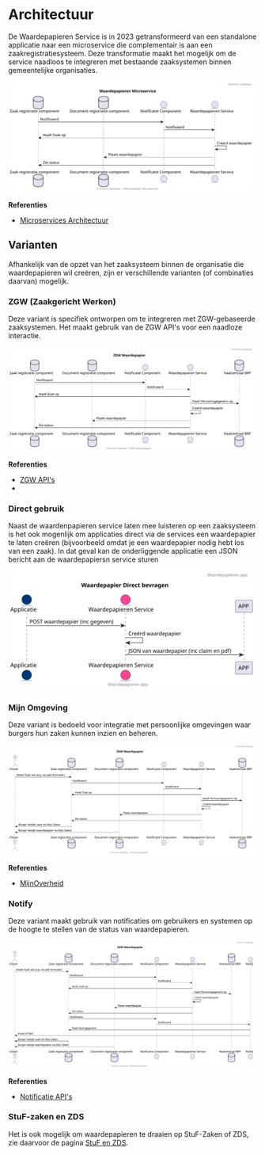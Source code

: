 # Architectuur

De Waardepapieren Service is in 2023 getransformeerd van een standalone applicatie naar een microservice die complementair is aan een zaakregistratiesysteem. Deze transformatie maakt het mogelijk om de service naadloos te integreren met bestaande zaaksystemen binnen gemeentelijke organisaties.

![Microserviced Architecture](https://raw.githubusercontent.com/CommonGateway/WaardepapierenBundle/main/docs/microservice.svg)

**Referenties**

* [Microservices Architectuur](https://www.noraonline.nl/wiki/Microservices)

## Varianten

Afhankelijk van de opzet van het zaaksysteem binnen de organisatie die waardepapieren wil creëren, zijn er verschillende varianten (of combinaties daarvan) mogelijk.

### ZGW (Zaakgericht Werken)

Deze variant is specifiek ontworpen om te integreren met ZGW-gebaseerde zaaksystemen. Het maakt gebruik van de ZGW API's voor een naadloze interactie.

![ZGW Architecture](https://raw.githubusercontent.com/CommonGateway/WaardepapierenBundle/main/docs/zgw_waardepapier_klein.svg)

**Referenties**

* [ZGW API's](https://www.vngrealisatie.nl/producten/api-standaarden-zaakgericht-werken)
* 
### Direct gebruik

Naast de waardenpapieren service laten mee luisteren op een zaaksysteem is het ook mogenlijk om applicaties direct via de services een waardepapier te laten creëren (bijvoorbeeld omdat je een waardepapier nodig hebt los van een zaak). In dat geval kan de onderliggende applicatie een JSON bericht aan de waardepapiersn service sturen 

![Direct Architecture](https://raw.githubusercontent.com/CommonGateway/WaardepapierenBundle/main/docs/direct_waardepapier.svg)


### Mijn Omgeving

Deze variant is bedoeld voor integratie met persoonlijke omgevingen waar burgers hun zaken kunnen inzien en beheren.

![Mijn Omgeving  Architecture](https://raw.githubusercontent.com/CommonGateway/WaardepapierenBundle/main/docs/zgw_waardepapier_mijn-zaken.svg)

**Referenties**

* [MijnOverheid](https://www.mijnoverheid.nl/)

### Notify

Deze variant maakt gebruik van notificaties om gebruikers en systemen op de hoogte te stellen van de status van waardepapieren.

![Notify Architecture](https://raw.githubusercontent.com/CommonGateway/WaardepapierenBundle/main/docs/zgw_waardepapier_notify.svg)

**Referenties**

* [Notificatie API's](https://www.vngrealisatie.nl/producten/api-standaard-notificaties)

### StuF-zaken en ZDS

Het is ook mogelijk om waardepapieren te draaien op StuF-Zaken of ZDS, zie daarvoor de pagina [StuF en ZDS](Stuf_en_ZDS).

